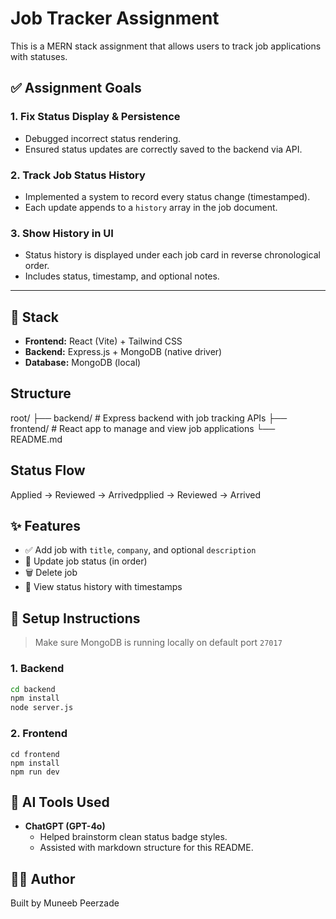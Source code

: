# Job Tracker Assignment

This is a MERN stack assignment that allows users to track job applications with statuses.

## ✅ Assignment Goals

### 1. Fix Status Display & Persistence

- Debugged incorrect status rendering.
- Ensured status updates are correctly saved to the backend via API.

### 2. Track Job Status History

- Implemented a system to record every status change (timestamped).
- Each update appends to a `history` array in the job document.

### 3. Show History in UI

- Status history is displayed under each job card in reverse chronological order.
- Includes status, timestamp, and optional notes.

---

## 🔧 Stack

- **Frontend:** React (Vite) + Tailwind CSS
- **Backend:** Express.js + MongoDB (native driver)
- **Database:** MongoDB (local)

## Structure

root/
├── backend/     # Express backend with job tracking APIs
├── frontend/    # React app to manage and view job applications
└── README.md

## Status Flow

Applied → Reviewed → Arrivedpplied → Reviewed → Arrived

## ✨ Features

- ✅ Add job with `title`, `company`, and optional `description`
- 🔁 Update job status (in order)
- 🗑️ Delete job
- 📜 View status history with timestamps

## 🚀 Setup Instructions

> Make sure MongoDB is running locally on default port `27017`

### 1. Backend

```bash
cd backend
npm install
node server.js
```

### 2. Frontend

```
cd frontend
npm install 
npm run dev
```

## 🧠 AI Tools Used

* **ChatGPT (GPT-4o)**
  * Helped brainstorm clean status badge styles.
  * Assisted with markdown structure for this README.


## 👨‍💻 Author

Built by Muneeb Peerzade
